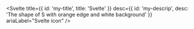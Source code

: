 <script>
  import { setContext } from 'svelte';
  import { Svelte } from 'svelte-supertiny';
  const iconCtx = {
    size: '40'
  };
  setContext('iconCtx', iconCtx);
</script>

<Svelte
  title={{ id: 'my-title', title: 'Svelte' }}
  desc={{ id: 'my-descrip', desc: 'The shape of S with orange edge and white background' }}
  ariaLabel="Svelte icon"
/>